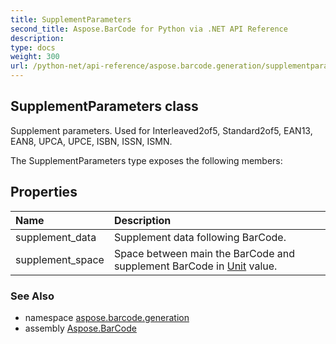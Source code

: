 ```yaml
---
title: SupplementParameters
second_title: Aspose.BarCode for Python via .NET API Reference
description: 
type: docs
weight: 300
url: /python-net/api-reference/aspose.barcode.generation/supplementparameters/
---
```


## SupplementParameters class

Supplement parameters. Used for Interleaved2of5, Standard2of5, EAN13, EAN8, UPCA, UPCE, ISBN, ISSN, ISMN.

The SupplementParameters type exposes the following members:
## Properties
| Name | Description |
| :- | :- |
|supplement_data|Supplement data following BarCode.|
|supplement_space|Space between main the BarCode and supplement BarCode in [Unit](/barcode/python-net/api-reference/aspose.barcode.generation/unit/) value.|

### See Also

* namespace [aspose.barcode.generation](/barcode/python-net/api-reference/aspose.barcode.generation/)
* assembly [Aspose.BarCode](/barcode/python-net/api-reference/)

